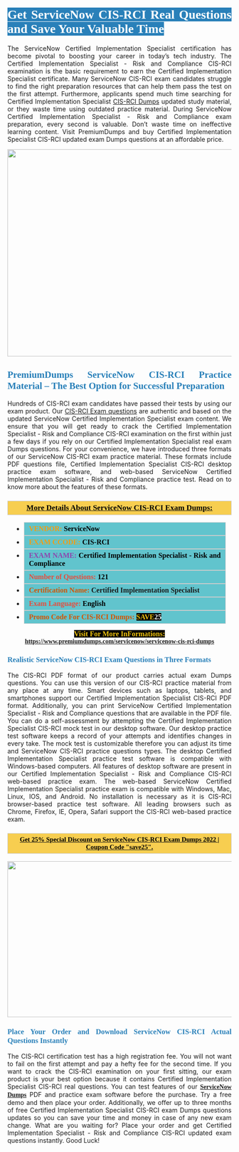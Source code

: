 <h1 style="text-align: justify;"><span style="color:#ffffff;"><span style="font-family:Georgia,serif;"><strong><span style="background-color:#2980b9;">Get ServiceNow CIS-RCI Real Questions and Save Your Valuable Time</span></strong></span></span></h1>

<p style="text-align: justify;">The ServiceNow Certified Implementation Specialist certification has become pivotal to boosting your career in today’s tech industry. The Certified Implementation Specialist - Risk and Compliance CIS-RCI examination is the basic requirement to earn the Certified Implementation Specialist certificate. Many ServiceNow CIS-RCI exam candidates struggle to find the right preparation resources that can help them pass the test on the first attempt. Furthermore, applicants spend much time searching for Certified Implementation Specialist <a href="https://www.premiumdumps.com/servicenow/servicenow-cis-rci-dumps">CIS-RCI Dumps</a> updated study material, or they waste time using outdated practice material. During ServiceNow Certified Implementation Specialist - Risk and Compliance exam preparation, every second is valuable. Don’t waste time on ineffective learning content. Visit PremiumDumps and buy Certified Implementation Specialist CIS-RCI updated exam Dumps questions at an affordable price.</p>

<p style="text-align: center;"><a href="https://www.premiumdumps.com/servicenow/servicenow-cis-rci-dumps"><img alt="" src="https://i.imgur.com/KJGzbJ2.jpeg" style="width: 700px; height: 465px;" /></a></p>

<h2 style="text-align: justify;"><span style="color:#2980b9;"><span style="font-family:Georgia,serif;"><strong>PremiumDumps ServiceNow CIS-RCI Practice Material – The Best Option for Successful Preparation</strong></span></span></h2>

<p style="text-align: justify;">Hundreds of CIS-RCI exam candidates have passed their tests by using our exam product. Our <a href="https://www.premiumdumps.com/servicenow/servicenow-cis-rci-dumps">CIS-RCI Exam questions</a> are authentic and based on the updated ServiceNow Certified Implementation Specialist exam content. We ensure that you will get ready to crack the Certified Implementation Specialist - Risk and Compliance CIS-RCI examination on the first within just a few days if you rely on our Certified Implementation Specialist real exam Dumps questions. For your convenience, we have introduced three formats of our ServiceNow CIS-RCI exam practice material. These formats include PDF questions file, Certified Implementation Specialist CIS-RCI desktop practice exam software, and web-based ServiceNow Certified Implementation Specialist - Risk and Compliance practice test. Read on to know more about the features of these formats.</p>

<h3 style="background: #f7ce50; border: 1px solid rgb(204, 204, 204); padding: 5px 10px; text-align: center;"><span style="font-family:Georgia,serif;"><u><u><span style="color:#000000;"><span style="font-size:11pt"><span style="line-height:normal"><b><span style="font-size:13.0pt"><span cambria="">More Details About ServiceNow CIS-RCI Exam Dumps:</span></span></b></span></span></span></u></u></span></h3>

<ul>
	<li style="margin:0cm 10pt">
	<div style="background:#61c4cd; border: 1px solid rgb(204, 204, 204); padding: 5px 10px; text-align: justify;"><span style="font-family:Georgia,serif;"><span style="font-size:11pt"><span style="line-height:normal"><b><span style="font-size:12.0pt"><span new="" roman="" times=""><span style="color:#f39c12;">VENDOR:</span> <span style="color:#000000;">ServiceNow</span></span></span></b></span></span></span></div>
	</li>
	<li style="margin:0cm 10pt">
	<div style="background: #61c4cd; border: 1px solid rgb(204, 204, 204); padding: 5px 10px; text-align: justify;"><span style="font-family:Georgia,serif;"><span style="font-size:11pt"><span style="line-height:normal"><b><span style="font-size:12.0pt"><span new="" roman="" times=""><span style="color:#f39c12;">EXAM CCODE:</span> <span style="color:#000000;">CIS-RCI</span></span></span></b></span></span></span></div>
	</li>
	<li style="margin:0cm 10pt">
	<div style="background: #61c4cd; border: 1px solid rgb(204, 204, 204); padding: 5px 10px; text-align: justify;"><span style="font-family:Georgia,serif;"><span style="font-size:11pt"><span style="line-height:normal"><b><span style="font-size:12.0pt"><span new="" roman="" times=""><span style="color:#8e44ad;">EXAM NAME:</span> <span style="color:#000000;">Certified Implementation Specialist - Risk and Compliance</span></span></span></b></span></span></span></div>
	</li>
	<li style="margin:0cm 10pt">
	<div style="background: #61c4cd; border: 1px solid rgb(204, 204, 204); padding: 5px 10px;"><span style="font-family:Georgia,serif;"><span style="font-size:11pt"><span style="line-height:normal"><b><span style="font-size:12.0pt"><span new="" roman="" times=""><span style="color:#e74c3c;">Number of Questions:</span><span style="color:#000000;"><span style="color:#f1c40f;"> </span>121</span></span></span></b></span></span></span></div>
	</li>
	<li style="margin:0cm 10pt">
	<div style="background: #61c4cd; border: 1px solid rgb(204, 204, 204); padding: 5px 10px; text-align: justify;"><span style="font-family:Georgia,serif;"><span style="font-size:11pt"><span style="line-height:normal"><b><span style="font-size:12.0pt"><span new="" roman="" times=""><span style="color:#d35400;">Certification Name:</span> Certified Implementation Specialist</span></span></b></span></span></span></div>
	</li>
	<li style="margin:0cm 10pt">
	<div style="background: #61c4cd; border: 1px solid rgb(204, 204, 204); padding: 5px 10px; text-align: justify;"><span style="font-family:Georgia,serif;"><span style="font-size:11pt"><span style="line-height:normal"><b><span style="font-size:12.0pt"><span new="" roman="" times=""><span style="color:#e74c3c;">Exam Language:</span> <span style="color:#000000;">English</span></span></span></b></span></span></span></div>
	</li>
	<li style="margin:0cm 10pt">
	<div style="background: #61c4cd; border: 1px solid rgb(204, 204, 204); padding: 5px 10px;"><span style="font-family:Georgia,serif;"><span style="font-size:11pt"><span style="line-height:normal"><b><span style="font-size:12.0pt"><span new="" roman="" times=""><span style="color:#d35400;">Promo Code For CIS-RCI Dumps:</span><span style="color:#f1c40f;"> <span style="background-color:#000000;">SAVE</span></span><span style="color:#ffffff;"><span style="background-color:#000000;">25</span></span></span></span></b></span></span></span></div>
	</li>
</ul>

<p style="text-align: center;"><span style="font-family:Georgia,serif;"><strong><span style="font-size:16px;"><span style="color:#f1c40f;"><span style="background-color:#000000;">Visit For More InFormations:</span></span></span> <a href="https://www.premiumdumps.com/servicenow/servicenow-cis-rci-dumps">https://www.premiumdumps.com/servicenow/servicenow-cis-rci-dumps</a></strong></span></p>

<h3 style="text-align: justify;"><span style="color:#2980b9;"><span style="font-family:Georgia,serif;"><strong><strong><strong>Realistic ServiceNow CIS-RCI Exam Questions in Three Formats</strong></strong></strong></span></span></h3>

<p style="text-align: justify;">The CIS-RCI PDF format of our product carries actual exam Dumps questions. You can use this version of our CIS-RCI practice material from any place at any time. Smart devices such as laptops, tablets, and smartphones support our Certified Implementation Specialist CIS-RCI PDF format. Additionally, you can print ServiceNow Certified Implementation Specialist - Risk and Compliance questions that are available in the PDF file. You can do a self-assessment by attempting the Certified Implementation Specialist CIS-RCI mock test in our desktop software. Our desktop practice test software keeps a record of your attempts and identifies changes in every take. The mock test is customizable therefore you can adjust its time and ServiceNow CIS-RCI practice questions types. The desktop Certified Implementation Specialist practice test software is compatible with Windows-based computers. All features of desktop software are present in our Certified Implementation Specialist - Risk and Compliance CIS-RCI web-based practice exam. The web-based ServiceNow Certified Implementation Specialist practice exam is compatible with Windows, Mac, Linux, IOS, and Android. No installation is necessary as it is CIS-RCI browser-based practice test software. All leading browsers such as Chrome, Firefox, IE, Opera, Safari support the CIS-RCI web-based practice exam.</p>

<h3 style="background: rgb(247, 206, 80); border: 1px solid rgb(204, 204, 204); padding: 5px 10px; text-align: center;"><span style="font-family:Georgia,serif;"><u><span style="color:#000000;"><span style="font-size:11pt;"><span style="line-height:normal;"><b><span cambria="">Get 25% Special Discount on ServiceNow CIS-RCI Exam Dumps 2022 | Coupon Code "save25".</span></b></span></span></span></u></span></h3>

<p style="text-align: center;"><strong><strong><a href="https://www.premiumdumps.com/servicenow/servicenow-cis-rci-dumps"><img alt="" src="https://i.imgur.com/F18GQwv.jpeg" style="width: 700px; height: 350px;" /></a></strong></strong></p>

<h3 style="text-align: justify;"><strong><span style="color:#2980b9;"><span style="font-family:Georgia,serif;"><strong><strong><strong>Place Your Order and Download ServiceNow CIS-RCI Actual Questions Instantly</strong></strong></strong></span></span></strong></h3>

<p style="text-align: justify;">The CIS-RCI certification test has a high registration fee. You will not want to fail on the first attempt and pay a hefty fee for the second time. If you want to crack the CIS-RCI examination on your first sitting, our exam product is your best option because it contains Certified Implementation Specialist CIS-RCI real questions. You can test features of our <span style="font-family:Georgia,serif;"><strong><a href="https://www.premiumdumps.com/servicenow-exam-dumps">ServiceNow Dumps</a></strong></span> PDF and practice exam software before the purchase. Try a free demo and then place your order. Additionally, we offer up to three months of free Certified Implementation Specialist CIS-RCI exam Dumps questions updates so you can save your time and money in case of any new exam change. What are you waiting for? Place your order and get Certified Implementation Specialist - Risk and Compliance CIS-RCI updated exam questions instantly. Good Luck!</p>
